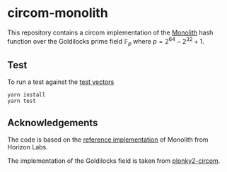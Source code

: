 # circom-monolith

This repository contains a circom implementation of the [Monolith](https://eprint.iacr.org/2023/1025) hash function over the Goldilocks prime field $\mathbb{F}_p$ where $p = 2^{64} - 2^{32} + 1$.

## Test

To run a test against the [test vectors](https://github.com/HorizenLabs/monolith/blob/823039b29ea05d77f20613311da9a179e70c88ea/src/monolith_hash/monolith_goldilocks.rs#L396-L415)

```
yarn install
yarn test
```

## Acknowledgements

The code is based on the [reference implementation](https://github.com/HorizenLabs/monolith/tree/main) of Monolith from Horizon Labs.

The implementation of the Goldilocks field is taken from [plonky2-circom](https://github.com/polymerdao/plonky2-circom/blob/main/circom/circuits/goldilocks.circom).
